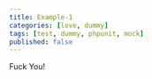 ```yaml
---
title: Example-1
categories: [love, dummy]
tags: [test, dummy, phpunit, mock]
published: false
---
```


Fuck You!